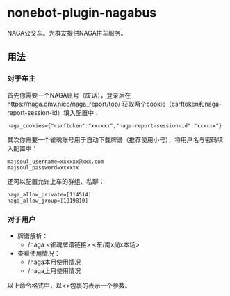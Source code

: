 nonebot-plugin-nagabus
==========

NAGA公交车。为群友提供NAGA拼车服务。

## 用法

### 对于车主

首先你需要一个NAGA账号（废话），登录后在 https://naga.dmv.nico/naga_report/top/ 获取两个cookie（csrftoken和naga-report-session-id）填入配置中：

```
naga_cookies={"csrftoken":"xxxxxx","naga-report-session-id":"xxxxxx"}
```

其次你需要一个雀魂账号用于自动下载牌谱（推荐使用小号），将用户名与密码填入配置中：

```
majsoul_username=xxxxxx@xxx.com
majsoul_password=xxxxxx
```

还可以配置允许上车的群组、私聊：

```
naga_allow_private=[114514]
naga_allow_group=[1919810]
```

### 对于用户

- 牌谱解析：
    - /naga <雀魂牌谱链接> <东/南x局x本场>
- 查看使用情况：
    - /naga本月使用情况
    - /naga上月使用情况

以上命令格式中，以<>包裹的表示一个参数。
